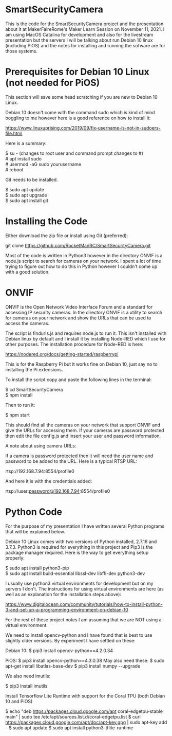 # SmartSecurityCamera
This is the code for the SmartSecurityCamera project and the presentation about it at MakerFaireRome's Maker Learn Session on November 11, 2021. I am using MacOS Catalina for development and also for the livestream presentation but the servers I will be talking about run Debian 10 linux (including PiOS) and the notes for installing and running the sofware are for those systems.

# Prerequisites for Debian 10 Linux (not needed for PiOS)
This section will save some head scratching if you are new to Debian 10 Linux. 

Debian 10 doesn't come with the command sudo which is kind of mind boggling to me however here is a good reference on how to install it:

https://www.linuxuprising.com/2019/09/fix-username-is-not-in-sudoers-file.html

Here is a summary:

$ su - (changes to root user and command prompt changes to #)<br>
\# apt install sudo<br>
\# usermod -aG sudo yourusername<br>
\# reboot

Git needs to be installed.

$ sudo apt update<br>
$ sudo apt upgrade<br>
$ sudo apt install git<br>

# Installing the Code
Either download the zip file or install using Git (preferred):

git clone https://github.com/RocketManRC/SmartSecurityCamera.git

Most of the code is written in Python3 however in the directory ONVIF is a node.js script to search for cameras on your network. I spent a lot of time trying to figure out how to do this in Python however I couldn't come up with a good solution.

# ONVIF
ONVIF is the Open Network Video Interface Forum and a standard for accessing IP security cameras. In the directory ONVIF is a utility to search for cameras on your network and show the URLs that can be used to access the cameras.

The script is findurls.js and requires node.js to run it. This isn't installed with Debian linux by default and I install it by installing Node-RED which I use for other purposes. The installation procedure for Node-RED is here:

https://nodered.org/docs/getting-started/raspberrypi

This is for the Raspberry Pi but it works fine on Debian 10, just say no to installing the Pi extensions.

To install the script copy and paste the following lines in the terminal:

$ cd SmartSecurityCamera<br>
$ npm install

Then to run it:

$ npm start

This should find all the cameras on your network that support ONVIF and give the URLs for accessing them. If your cameras are password protected then edit the file config.js and insert your user and password information.

A note about using camera URLs:

If a camera is password protected then it will need the user name and password to be added to the URL. Here is a typical RTSP URL:

rtsp://192.168.7.94:8554/profile0

And here it is with the credentials added:

rtsp://user:password@192.168.7.94:8554/profile0

# Python Code
For the purpose of my presentation I have written several Python programs that will be explained below.

Debian 10 Linux comes with two versions of Python installed, 2.7.16 and 3.7.3. Python3 is required for everything in this project and Pip3 is the package manager required. Here is the way to get everything setup properly:

$ sudo apt install python3-pip<br>
$ sudo apt install build-essential libssl-dev libffi-dev python3-dev

I usually use python3 virtual environments for development but on my servers I don't. The instructions for using virtual environments are here (as well as an explanation for the installation steps above):

https://www.digitalocean.com/community/tutorials/how-to-install-python-3-and-set-up-a-programming-environment-on-debian-10

For the rest of these project notes I am assuming that we are NOT using a virtual environment.

We need to install opencv-python and I have found that is best to use slightly older versions. By experiment I have settled on these:

Debian 10:
$ pip3 install opencv-python==4.2.0.34

PiOS:
$ pip3 install opencv-python==4.3.0.38
May also need these:
$ sudo apt-get install libatlas-base-dev
$ pip3 install numpy --upgrade

We also need imutils:

$ pip3 install imutils

Install Tensorflow Lite Runtime with support for the Coral TPU (both Debian 10 and PiOS)

$ echo "deb https://packages.cloud.google.com/apt coral-edgetpu-stable main" | sudo tee /etc/apt/sources.list.d/coral-edgetpu.list
$ curl https://packages.cloud.google.com/apt/doc/apt-key.gpg | sudo apt-key add -
$ sudo apt update
$ sudo apt install python3-tflite-runtime
